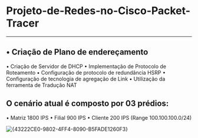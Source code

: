 # Projeto-de-Redes-no-Cisco-Packet-Tracer
---
## • Criação de Plano de endereçamento 
• Criação de Servidor de DHCP 
• Implementação de Protocolo de Roteamento 
• Configuração de protocolo de redundância HSRP 
• Configuração de tecnologia de agregação de Link 
• Utilização da ferramenta de Tradução NAT

## O cenário atual é composto por 03 prédios: 
• Matriz 1800 IPS 
• Filial 900 IPS 
• Cliente 200 IPS (Range 100.100.100.0/24)


![{43222CE0-9802-4FF4-8090-B5FADE1260F3}](https://github.com/user-attachments/assets/f94e4406-edcc-431d-b242-39d3086ee920)
